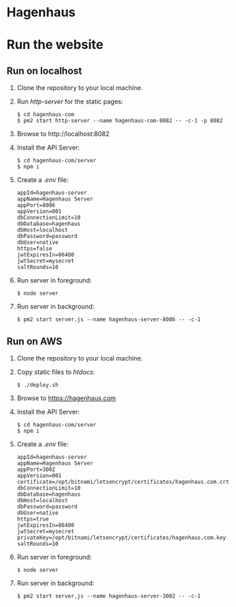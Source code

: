 # Hagenhaus

# Run the website

## Run on localhost

1. Clone the repository to your local machine.

1. Run *http-server* for the static pages:

    ```
    $ cd hagenhaus-com
    $ pm2 start http-server --name hagenhaus-com-8082 -- -c-1 -p 8082
    ```

1. Browse to http://localhost:8082

1. Install the API Server:

    ```
    $ cd hagenhaus-com/server
    $ npm i
    ```

1. Create a *.env* file:

    ```
    appId=hagenhaus-server
    appName=Hagenhaus Server
    appPort=8086
    appVersion=001
    dbConnectionLimit=10
    dbDatabase=hagenhaus
    dbHost=localhost
    dbPassword=password
    dbUser=native
    https=false
    jwtExpiresIn=86400
    jwtSecret=mysecret
    saltRounds=10
    ```

1. Run server in foreground:

    ``` 
    $ node server 
    ```

1. Run server in background:

    ```
    $ pm2 start server.js --name hagenhaus-server-8086 -- -c-1
    ```

## Run on AWS

1. Clone the repository to your local machine.

1. Copy static files to *htdocs*:

    ```
    $ ./deploy.sh
    ```

1. Browse to https://hagenhaus.com

1. Install the API Server:

    ```
    $ cd hagenhaus-com/server
    $ npm i
    ```

1. Create a *.env* file:

    ```
    appId=hagenhaus-server
    appName=Hagenhaus Server
    appPort=3002
    appVersion=001
    certificate=/opt/bitnami/letsencrypt/certificates/hagenhaus.com.crt
    dbConnectionLimit=10
    dbDatabase=hagenhaus
    dbHost=localhost
    dbPassword=password
    dbUser=native
    https=true
    jwtExpiresIn=86400
    jwtSecret=mysecret
    privateKey=/opt/bitnami/letsencrypt/certificates/hagenhaus.com.key
    saltRounds=10
    ```

1. Run server in foreground:

    ``` 
    $ node server 
    ```

1. Run server in background:

    ```
    $ pm2 start server.js --name hagenhaus-server-3002 -- -c-1
    ```
